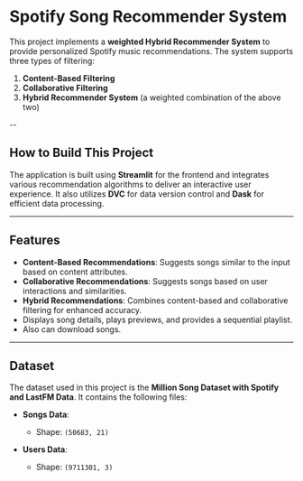 # Spotify Song Recommender System

This project implements a **weighted Hybrid Recommender System** to provide personalized Spotify music recommendations. The system supports three types of filtering:

1. **Content-Based Filtering**
2. **Collaborative Filtering**
3. **Hybrid Recommender System** (a weighted combination of the above two)

--

## How to Build This Project

The application is built using **Streamlit** for the frontend and integrates various recommendation algorithms to deliver an interactive user experience. It also utilizes **DVC** for data version control and **Dask** for efficient data processing.

---

## Features

- **Content-Based Recommendations**: Suggests songs similar to the input based on content attributes.
- **Collaborative Recommendations**: Suggests songs based on user interactions and similarities.
- **Hybrid Recommendations**: Combines content-based and collaborative filtering for enhanced accuracy.
- Displays song details, plays previews, and provides a sequential playlist.
- Also can download songs.

---

## Dataset

The dataset used in this project is the **Million Song Dataset with Spotify and LastFM Data**. It contains the following files:

- **Songs Data**:
  - Shape: `(50683, 21)`

- **Users Data**:
  - Shape: `(9711301, 3)`
